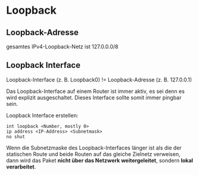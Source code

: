 # Loopback

## Loopback-Adresse

gesamtes IPv4-Loopback-Netz ist 127.0.0.0/8

## Loopback Interface

Loopback-Interface (z. B. Loopback0) != Loopback-Adresse (z. B. 127.0.0.1)

Das Loopback-Interface auf einem Router ist immer aktiv, es sei denn es wird explizit ausgeschaltet. Dieses Interface sollte somit immer pingbar sein.

Loopback Interface erstellen:

```cli
int loopback <Number, mostly 0>
ip address <IP-Address> <Subnetmask>
no shut
```

Wenn die Subnetzmaske des Loopback-Interfaces länger ist als die der statischen Route und beide Routen auf das gleiche Zielnetz verweisen, dann wird das Paket **nicht über das Netzwerk weitergeleitet**, sondern **lokal verarbeitet**.